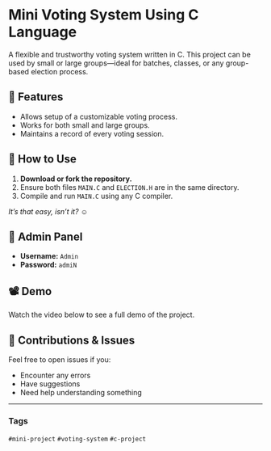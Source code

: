 # Mini Voting System Using C Language

A flexible and trustworthy voting system written in C. This project can be used by small or large groups—ideal for batches, classes, or any group-based election process.

## 🔧 Features
- Allows setup of a customizable voting process.
- Works for both small and large groups.
- Maintains a record of every voting session.

## 🚀 How to Use
1. **Download or fork the repository.**
2. Ensure both files `MAIN.C` and `ELECTION.H` are in the same directory.
3. Compile and run `MAIN.C` using any C compiler.

_It’s that easy, isn’t it? ☺_

## 🔐 Admin Panel
- **Username:** `Admin`  
- **Password:** `admiN`

## 📽️ Demo
Watch the video below to see a full demo of the project.

## 🤝 Contributions & Issues
Feel free to open issues if you:
- Encounter any errors
- Have suggestions
- Need help understanding something

---

### Tags
`#mini-project` `#voting-system` `#c-project`
